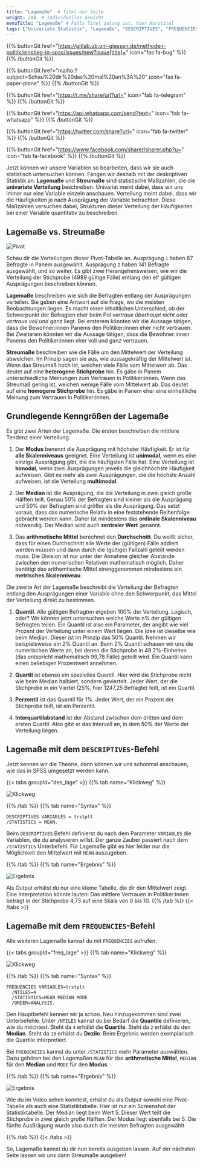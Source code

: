 ```yaml
---
title: "Lagemaße"  # Titel der Seite
weight: 204  # Individuelles Gewicht 
menuTitle: "Lagemaße" # Falls Titel zulang ist, hier Kurztitel
tags: ["Univariate Statistik", "Lagemaße", "DESCRIPTIVES", "FREQUENCIES"]  # Tags hiereinsetzen; Kurzwort, was auf der Seite passsiert
---
```


{{% buttonGit href="https://gitlab.ub.uni-giessen.de/methoden-politik/einstieg-in-spss/issues/new?issue[title]=" icon="fas fa-bug" %}} {{% /buttonGit %}} 

{{% buttonGit href="mailto:?subject=Schau%20dir%20das%20mal%20an%3A%20" icon="fas fa-paper-plane" %}} {{% /buttonGit %}}

{{% buttonGit href="https://t.me/share/url?url=" icon="fab fa-telegram" %}} {{% /buttonGit %}}

{{% buttonGit href="https://api.whatsapp.com/send?text=" icon="fab fa-whatsapp" %}} {{% /buttonGit %}}

{{% buttonGit href="https://twitter.com/share?url=" icon="fab fa-twitter" %}} {{% /buttonGit %}}

{{% buttonGit href="https://www.facebook.com/sharer/sharer.php?u=" icon="fab fa-facebook" %}} {{% /buttonGit %}}

Jetzt können wir unsere Variablen so bearbeiten, dass wir sie auch statistisch untersuchen können. Fangen wir deshalb mit der deskriptiven Statistik an. **Lagemaße** und **Streumaße** sind statistische Maßzahlen, die die **univariate Verteilung** beschreiben. Univariat meint dabei, dass wir uns immer nur eine Variable einzeln anschauen. Verteilung meint dabei, dass wir die Häufigkeiten je nach Ausprägung der Variable betrachten. Diese Maßzahlen versuchen dabei, Strukturen dieser Verteilung der Häufigkeiten bei einer Variable quantitativ zu beschreiben.

## Lagemaße vs. Streumaße

![Pivot](../img/pivot.png)

Schau dir die Verteilungen dieser Pivot-Tabelle an. Ausprägung `1` haben 67 Befragte in Panem ausgewählt. Ausprägung `2` haben 141 Befragte ausgewählt, und so weiter. Es gibt zwei Herangehensweisen, wie wir die Verteilung der Stichprobe (4989 gültige Fälle) entlang den elf gültigen Ausprägungen beschreiben können.

**Lagemaße** beschreiben wie sich die Befragten entlang der Ausprägungen verteilen. Sie geben eine Antwort auf die Frage, wo die meisten Beobachtungen liegen. Es macht einen inhaltlichen Unterschied, ob der Schwerpunkt der Befragten eher beim Pol *vertraue überhaupt nicht* oder *vertraue voll und ganz* liegt. Bei ersterem könnten wir die Aussage tätigen, dass die Bewohner:innen Panems den Politiker:innen eher nicht vertrauen. Bei Zweiterem könnten wir die Aussage tätigen, dass die Bewohner:innen Panems den Politiker:innen eher voll und ganz vertrauen.

**Streumaße** beschreiben wie die Fälle um den Mittelwert der Verteilung abweichen. Im Prinzip sagen sie aus, wie aussagekräftig der Mittelwert ist. Wenn das Streumaß hoch ist, weichen viele Fälle vom Mittelwert ab. Das deutet auf eine **heterogene Stichprobe** hin. Es gäbe in Panem unterschiedliche Meinungen zum Vertrauen in Politiker:innen. Wenn das Streumaß gering ist, weichen wenige Fälle vom Mittelwert ab. Das deutet auf eine **homogene Stichprobe** hin. Es gäbe in Panem eher eine einheitliche Meinung zum Vertrauen in Politiker:innen.

## Grundlegende Kenngrößen der Lagemaße

Es gibt zwei Arten der Lagemaße. Die ersten beschreiben die mittlere Tendenz einer Verteilung. 

1. Der **Modus** benennt die Ausprägung mit höchster Häufigkeit. Er ist für **alle Skalenniveaus** geeignet. Eine Verteilung ist **unimodal**, wenn es eine einzige Ausprägung gibt, die die häufigsten Fälle hat. Eine Verteilung ist **bimodal**, wenn zwei Ausprägungen jeweils die gleichhöchste Häufigkeit aufweisen. Gibt es mehr als zwei Ausprägungen, die die höchste Anzahl aufweisen, ist die Verteilung **multimodal**.

1. Der **Median** ist die Ausprägung, die die Verteilung in zwei gleich große Hälften teilt. Genau 50% der Befragten sind kleiner als die Ausprägung und 50% der Befragten sind größer als die Ausprägung. Das setzt voraus, dass das numerische Relativ in eine feststehende Reihenfolge gebracht werden kann. Daher ist mindestens das **ordinale Skalenniveau** notwendig. Der Median wird auch **zentraler Wert** genannt.

1. Das **arithmetische Mittel** berechnet den **Durchschnitt**. Du weißt sicher, dass für einen Durchschnitt alle Werte der (gültigen) Fälle addiert werden müssen und dann durch die (gültige) Fallzahl geteilt werden muss. Die Division ist nur unter der Annahme gleicher Abstände zwischen den numerischen Relativen mathematisch möglich. Daher benötigt das arithemtische Mittel strenggenommen mindestens ein **metrisches Skalenniveau**.

Die zweite Art der Lagemaße beschreibt die Verteilung der Befragten entlang den Ausprägungen einer Variable ohne den Schwerpunkt, das Mittel der Verteilung direkt zu bestimmen. 

1. **Quantil**. Alle gültigen Befragten ergeben 100% der Verteilung. Logisch, oder? Wir können jetzt untersuchen welche Werte n% der gültigen Befragten teilen. Ein Quantil ist also ein Parameter, der angibt wie viel Prozent der Verteilung unter einem Wert liegen. Die Idee ist dieselbe wie beim Median. Dieser ist im Prinzip das 50% Quantil. Nehmen wir beispielsweise ein 2% Quantil an. Beim 2% Quantil schauen wir uns die numerischen Werte an, bei denen die Stichprobe in 49 2%-Einheiten (das entspricht mathematisch 99,78 Fälle) geteilt wird. Ein Quantil kann einen beliebigen Prozentwert annehmen. 

1. **Quartil** ist ebenso ein spezielles Quantil. Hier wird die Stichprobe nicht wie beim Median halbiert, sondern geviertelt. Jeder Wert, der die Stichprobe in ein Viertel (25%, hier 1247,25 Befragte) teilt, ist ein Quartil. 

1. **Perzentil** ist das Quantil für 1%. Jeder Wert, der ein Prozent der Stichprobe teilt, ist ein Perzentil. 

1. **Interquartilabstand** ist der Abstand zwischen dem dritten und dem ersten Quartil. Also gibt er das Intervall an, in dem 50% der Werte der Verteilung liegen. 

## Lagemaße mit dem `DESCRIPTIVES`-Befehl

Jetzt kennen wir die Theorie, dann können wir uns schonmal anschauen, wie das in SPSS umgesetzt werden kann. 

{{< tabs groupId="des_lage" >}}
{{% tab name="Klickweg" %}}

![Klickweg](../gif/descriptives1.gif)


{{% /tab %}}
{{% tab name="Syntax" %}}
```{SPSS}
DESCRIPTIVES VARIABLES = trstplt
/STATISTICS = MEAN.
```
Beim `DESCRIPTIVES` Befehl definierst du nach dem Parameter `VARIABLES` die Variablen, die du analysieren willst. Der ganze Zauber passiert nach dem `/STATISTICS` Unterbefehl. Für Lagemaße gibt es hier leider nur die Möglichkeit den Mittelwert mit `MEAN` auszugeben. 

{{% /tab %}}
{{% tab name="Ergebnis" %}}

![Ergebnis](../img/descriptives1.png)

Als Output erhälst du nur eine kleine Tabelle, die dir den Mittelwert zeigt. Eine Interpretation könnte lauten: Das mittlere Vertrauen in Politiker:innen beträgt in der Stichprobe 4,73 auf eine Skala von 0 bis 10.
{{% /tab %}}
{{< /tabs >}}

## Lagemaße mit dem `FREQUENCIES`-Befehl

Alle weiteren Lagemaße kannst du mit `FREQUENCIES` aufrufen.

{{< tabs groupId="freq_lage" >}}
{{% tab name="Klickweg" %}}

![Klickweg](../gif/statistics1.gif)


{{% /tab %}}
{{% tab name="Syntax" %}}
```{SPSS}
FREQUENCIES VARIABLES=trstplt
  /NTILES=4
  /STATISTICS=MEAN MEDIAN MODE
  /ORDER=ANALYSIS.
```
Den Hauptbefehl kennen wir ja schon. Neu hinzugekommen sind zwei Unterbefehle. Unter `/NTILES` kannst du bei Bedarf die **Quantile** definieren, wie du möchtest. Steht da `4` erhälst die **Quartile**. Steht da `2` erhälst du den **Median**. Steht da `10` erhälst du **Dezile**. Beim Ergebnis werden exemplarisch die Quartile interpretiert.

Bei `FREQUENCIES` kannst du unter `/STATISTICS` mehr Parameter auswählen. Dazu gehören bei den Lagemaßen `MEAN` für das **arithmetische Mittel**, `MEDIAN` für den **Median** und `MODE` für den **Modus**.

{{% /tab %}}
{{% tab name="Ergebnis" %}}

![Ergebnis](../img/statistics1.png)

Wie du im Video sehen konntest, erhälst du als Output sowohl eine Pivot-Tabelle als auch eine Statistiktabelle. Hier ist nur ein Screenshot der Statistiktabelle. Der Median liegt beim Wert 5. Dieser Wert teilt die Stichprobe in zwei gleich große Hälften. Der Modus liegt ebenfalls bei 5. Die fünfte Ausßrägung wurde also durch die meisten Befragten ausgewählt

{{% /tab %}}
{{< /tabs >}}

So, Lagemaße kannst du dir nun bereits ausgeben lassen. Auf der nächsten Seite lassen wir uns dann Streumaße ausgeben!